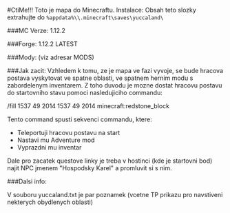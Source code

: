 #CtiMe!!!
Toto je mapa do Minecraftu.
Instalace:
Obsah teto slozky extrahujte do `%appdata%\\.minecraft\saves\yuccaland\`

###MC Verze: 
1.12.2

###Forge: 
1.12.2 LATEST

###Mody: 
(viz adresar MODS)

###Jak zacit:
Vzhledem k tomu, ze je mapa ve fazi vyvoje, se bude hracova postava vyskytovat ve spatne oblasti, ve spatnem hernim modu s zabordelenym inventarem.
Z toho duvodu je mozne dostat hracovu postavu do startovniho stavu pomoci nasledujiciho commandu:

/fill 1537 49 2014 1537 49 2014 minecraft:redstone_block

Tento command spusti sekvenci commandu, ktere: 
- Teleportuji hracovu postavu na start
- Nastavi mu Adventure mod
- Vyprazdni mu inventar

Dale pro zacatek questove linky je treba v hostinci (kde je startovni bod) najit NPC jmenem "Hospodsky Karel" a promluvit si s nim.


###Dalsi info:

V souboru yuccaland.txt je par poznamek (vcetne TP prikazu pro navstiveni nekterych obydlenych oblasti)
